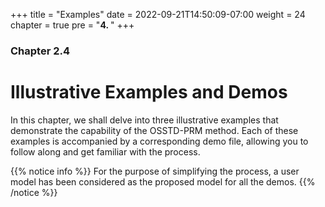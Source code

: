 +++
title = "Examples"
date = 2022-09-21T14:50:09-07:00
weight = 24
chapter = true
pre = "<b>4. </b>"
+++

### Chapter 2.4

# Illustrative Examples and Demos

In this chapter, we shall delve into three illustrative examples that demonstrate the capability of the OSSTD-PRM method. Each of these examples is accompanied by a corresponding demo file, allowing you to follow along and get familiar with the process. 

{{% notice info %}}
For the purpose of simplifying the process, a user model has been considered as the proposed model for all the demos. 
{{% /notice %}}